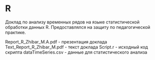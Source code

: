 # R

Доклад по анализу временных рядов на языке статистической обработки данных R. Предоставлялся на защиту по педагогической практике.

Report_R_Zhibar_M.A.pdf - презентация доклада
Text_Report_R_Zhibar_M.pdf - текст доклада
Script.r - исходный код скрипта
dataTimeSeries.csv - данные для статистического анализа